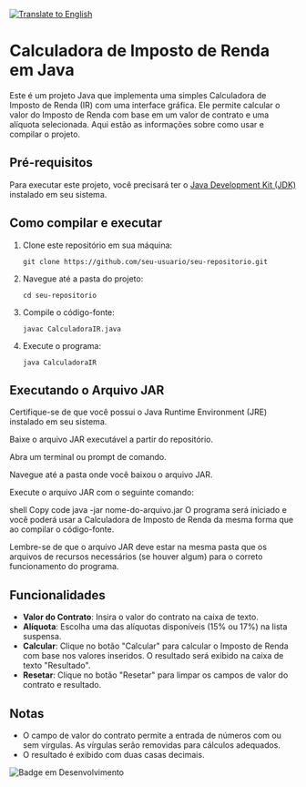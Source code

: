 [![Translate to English](https://img.shields.io/badge/Translate%20to-English-blue)](https://translate.google.com/translate?sl=pt&tl=en&u=https://github.com/ellencrist/IR-Calculator)


# Calculadora de Imposto de Renda em Java

Este é um projeto Java que implementa uma simples Calculadora de Imposto de Renda (IR) com uma interface gráfica. Ele permite calcular o valor do Imposto de Renda com base em um valor de contrato e uma alíquota selecionada. Aqui estão as informações sobre como usar e compilar o projeto.

## Pré-requisitos

Para executar este projeto, você precisará ter o [Java Development Kit (JDK)](https://www.oracle.com/java/technologies/javase-downloads.html) instalado em seu sistema.

## Como compilar e executar

1. Clone este repositório em sua máquina:

   ```shell
   git clone https://github.com/seu-usuario/seu-repositorio.git
   ```

2. Navegue até a pasta do projeto:

   ```shell
   cd seu-repositorio
   ```

3. Compile o código-fonte:

   ```shell
   javac CalculadoraIR.java
   ```

4. Execute o programa:

   ```shell
   java CalculadoraIR
   ```

## Executando o Arquivo JAR

Certifique-se de que você possui o Java Runtime Environment (JRE) instalado em seu sistema.

Baixe o arquivo JAR executável a partir do repositório.

Abra um terminal ou prompt de comando.

Navegue até a pasta onde você baixou o arquivo JAR.

Execute o arquivo JAR com o seguinte comando:

shell
Copy code
java -jar nome-do-arquivo.jar
O programa será iniciado e você poderá usar a Calculadora de Imposto de Renda da mesma forma que ao compilar o código-fonte.

Lembre-se de que o arquivo JAR deve estar na mesma pasta que os arquivos de recursos necessários (se houver algum) para o correto funcionamento do programa.

## Funcionalidades

- **Valor do Contrato**: Insira o valor do contrato na caixa de texto.
- **Alíquota**: Escolha uma das alíquotas disponíveis (15% ou 17%) na lista suspensa.
- **Calcular**: Clique no botão "Calcular" para calcular o Imposto de Renda com base nos valores inseridos. O resultado será exibido na caixa de texto "Resultado".
- **Resetar**: Clique no botão "Resetar" para limpar os campos de valor do contrato e resultado.

## Notas

- O campo de valor do contrato permite a entrada de números com ou sem vírgulas. As vírgulas serão removidas para cálculos adequados.
- O resultado é exibido com duas casas decimais.

![Badge em Desenvolvimento](http://img.shields.io/static/v1?label=STATUS&message=EM%20DESENVOLVIMENTO&color=GREEN&style=for-the-badge)
